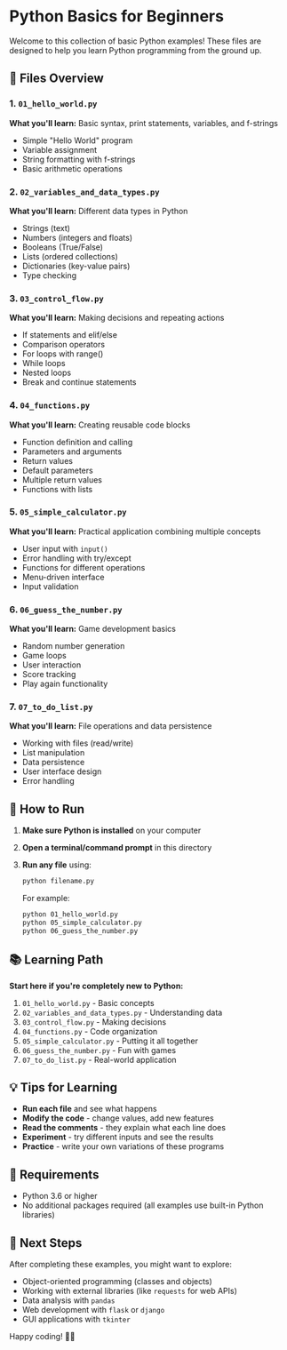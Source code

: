 # Python Basics for Beginners

Welcome to this collection of basic Python examples! These files are designed to help you learn Python programming from the ground up.

## 📁 Files Overview

### 1. `01_hello_world.py`
**What you'll learn:** Basic syntax, print statements, variables, and f-strings
- Simple "Hello World" program
- Variable assignment
- String formatting with f-strings
- Basic arithmetic operations

### 2. `02_variables_and_data_types.py`
**What you'll learn:** Different data types in Python
- Strings (text)
- Numbers (integers and floats)
- Booleans (True/False)
- Lists (ordered collections)
- Dictionaries (key-value pairs)
- Type checking

### 3. `03_control_flow.py`
**What you'll learn:** Making decisions and repeating actions
- If statements and elif/else
- Comparison operators
- For loops with range()
- While loops
- Nested loops
- Break and continue statements

### 4. `04_functions.py`
**What you'll learn:** Creating reusable code blocks
- Function definition and calling
- Parameters and arguments
- Return values
- Default parameters
- Multiple return values
- Functions with lists

### 5. `05_simple_calculator.py`
**What you'll learn:** Practical application combining multiple concepts
- User input with `input()`
- Error handling with try/except
- Functions for different operations
- Menu-driven interface
- Input validation

### 6. `06_guess_the_number.py`
**What you'll learn:** Game development basics
- Random number generation
- Game loops
- User interaction
- Score tracking
- Play again functionality

### 7. `07_to_do_list.py`
**What you'll learn:** File operations and data persistence
- Working with files (read/write)
- List manipulation
- Data persistence
- User interface design
- Error handling

## 🚀 How to Run

1. **Make sure Python is installed** on your computer
2. **Open a terminal/command prompt** in this directory
3. **Run any file** using:
   ```bash
   python filename.py
   ```
   
   For example:
   ```bash
   python 01_hello_world.py
   python 05_simple_calculator.py
   python 06_guess_the_number.py
   ```

## 📚 Learning Path

**Start here if you're completely new to Python:**
1. `01_hello_world.py` - Basic concepts
2. `02_variables_and_data_types.py` - Understanding data
3. `03_control_flow.py` - Making decisions
4. `04_functions.py` - Code organization
5. `05_simple_calculator.py` - Putting it all together
6. `06_guess_the_number.py` - Fun with games
7. `07_to_do_list.py` - Real-world application

## 💡 Tips for Learning

- **Run each file** and see what happens
- **Modify the code** - change values, add new features
- **Read the comments** - they explain what each line does
- **Experiment** - try different inputs and see the results
- **Practice** - write your own variations of these programs

## 🔧 Requirements

- Python 3.6 or higher
- No additional packages required (all examples use built-in Python libraries)

## 🎯 Next Steps

After completing these examples, you might want to explore:
- Object-oriented programming (classes and objects)
- Working with external libraries (like `requests` for web APIs)
- Data analysis with `pandas`
- Web development with `flask` or `django`
- GUI applications with `tkinter`

Happy coding! 🐍✨
